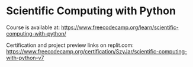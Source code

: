 # Scientific Computing with Python

Course is available at: https://www.freecodecamp.org/learn/scientific-computing-with-python/

Certification and project preview links on replit.com: https://www.freecodecamp.org/certification/SzyJar/scientific-computing-with-python-v7
